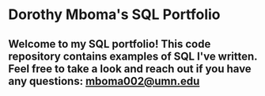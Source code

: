 # Dorothy Mboma's SQL Portfolio

## Welcome to my SQL portfolio! This code repository contains examples of SQL I've written. Feel free to take a look and reach out if you have any questions: mboma002@umn.edu
